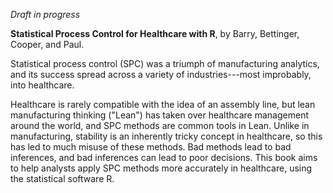 *Draft in progress*  

**Statistical Process Control for Healthcare with R**, by Barry, Bettinger, Cooper, and Paul.  

Statistical process control (SPC) was a triumph of manufacturing analytics, and its success spread across a variety of industries---most improbably, into healthcare.

Healthcare is rarely compatible with the idea of an assembly line, but lean manufacturing thinking ("Lean") has taken over healthcare management around the world, and SPC methods are common tools in Lean. Unlike in manufacturing, stability is an inherently tricky concept in healthcare, so this has led to much misuse of these methods. Bad methods lead to bad inferences, and bad inferences can lead to poor decisions. This book aims to help analysts apply SPC methods more accurately in healthcare, using the statistical software R.
